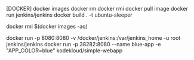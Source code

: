 [DOCKER]
docker images
docker rm
docker rmi
docker pull image
docker run jenkins/jenkins
docker build . -t ubuntu-sleeper

docker rmi $(docker images -aq)

docker run -p 8080:8080 -v /docker/jenkins:/var/jenkins_home -u root jenkins/jenkins
docker run -p 38282:8080 --name blue-app -e "APP_COLOR=blue" kodekloud/simple-webapp